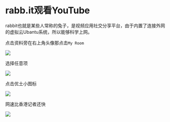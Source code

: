 # rabb.it观看YouTube

rabbit也就是某些人常称的兔子，是视频应用社交分享平台，由于内置了连接外网的虚拟云Ubantu系统，所以能够科学上网。

点击资料旁在右上角头像那点击`My Room`

![](https://raw.githubusercontent.com/loremwalker/fq-book/master/docs/images/2018-04-29_164921.png)

选择任意项

![](https://raw.githubusercontent.com/loremwalker/fq-book/master/docs/images/2018-04-29_165151.png)

点击优土小图标

![](https://raw.githubusercontent.com/loremwalker/fq-book/master/docs/images/2018-04-29_165325.png)

网速比香港记者还快

![](https://raw.githubusercontent.com/loremwalker/fq-book/master/docs/images/2018-04-29_170242.png)

